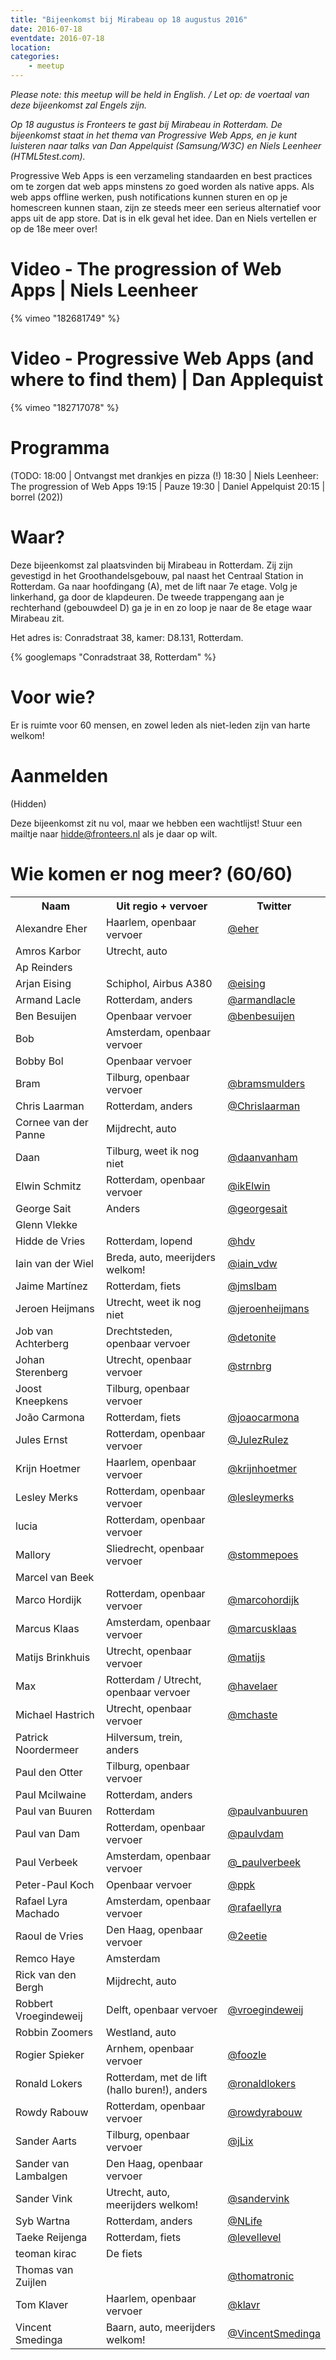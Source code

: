 ```yaml
---
title: "Bijeenkomst bij Mirabeau op 18 augustus 2016"
date: 2016-07-18
eventdate: 2016-07-18
location: 
categories: 
    - meetup
---
```

_Please note: this meetup will be held in English. / Let op: de voertaal van deze bijeenkomst zal Engels zijn._

*Op 18 augustus is Fronteers te gast bij Mirabeau in Rotterdam. De bijeenkomst staat in het thema van Progressive Web Apps, en je kunt luisteren naar talks van Dan Appelquist (Samsung/W3C) en Niels Leenheer (HTML5test.com).*

Progressive Web Apps is een verzameling standaarden en best practices om te zorgen dat web apps minstens zo goed worden als native apps. Als web apps offline werken, push notifications kunnen sturen en op je homescreen kunnen staan, zijn ze steeds meer een serieus alternatief voor apps uit de app store. Dat is in elk geval het idee. Dan en Niels vertellen er op de 18e meer over!

# Video - The progression of Web Apps | Niels Leenheer

{% vimeo "182681749" %}

# Video - Progressive Web Apps (and where to find them) | Dan Applequist

{% vimeo "182717078" %}

# Programma

(TODO: 18:00 | Ontvangst met drankjes en pizza (!)
18:30 | Niels Leenheer: The progression of Web Apps
19:15 | Pauze
19:30 | Daniel Appelquist
20:15 | borrel (202))

# Waar?

Deze bijeenkomst zal plaatsvinden bij Mirabeau in Rotterdam. Zij zijn gevestigd in het Groothandelsgebouw, pal naast het Centraal Station in Rotterdam. Ga naar hoofdingang (A), met de lift naar 7e etage. Volg je linkerhand, ga door de klapdeuren. De tweede trappengang aan je rechterhand (gebouwdeel D) ga je in en zo loop je naar de 8e etage waar Mirabeau zit.



Het adres is: Conradstraat 38, kamer: D8.131, Rotterdam.

{% googlemaps "Conradstraat 38, Rotterdam" %}

# Voor wie?

Er is ruimte voor 60 mensen, en zowel leden als niet-leden zijn van harte welkom!

# Aanmelden

(Hidden)

Deze bijeenkomst zit nu vol, maar we hebben een wachtlijst! Stuur een mailtje naar hidde@fronteers.nl als je daar op wilt.

# Wie komen er nog meer? (60/60)

<table>
<tr>
<th>Naam</th>
<th>Uit regio + vervoer</th>
<th>Twitter</th>
</tr>
<tr>
<td>Alexandre Eher</td>
<td>Haarlem, openbaar vervoer</td>
<td><a href="https://twitter.com/eher" rel="nofollow">@eher</a></td>
</tr>
<tr>
<td>Amros Karbor</td>
<td>Utrecht, auto</td>
<td></td>
</tr>
<tr>
<td>Ap Reinders</td>
<td></td>
<td></td>
</tr>
<tr>
<td>Arjan Eising</td>
<td>Schiphol, Airbus A380</td>
<td><a href="https://twitter.com/eising" rel="nofollow">@eising</a></td>
</tr>
<tr>
<td>Armand Lacle</td>
<td>Rotterdam, anders</td>
<td><a href="https://twitter.com/armandlacle" rel="nofollow">@armandlacle</a></td>
</tr>
<tr>
<td>Ben Besuijen</td>
<td>Openbaar vervoer</td>
<td><a href="https://twitter.com/benbesuijen" rel="nofollow">@benbesuijen</a></td>
</tr>
<tr>
<td>Bob</td>
<td>Amsterdam, openbaar vervoer</td>
<td></td>
</tr>
<tr>
<td>Bobby Bol</td>
<td>Openbaar vervoer</td>
<td></td>
</tr>
<tr>
<td>Bram</td>
<td>Tilburg, openbaar vervoer</td>
<td><a href="https://twitter.com/bramsmulders" rel="nofollow">@bramsmulders</a></td>
</tr>
<tr>
<td>Chris Laarman</td>
<td>Rotterdam, anders</td>
<td><a href="https://twitter.com/Chrislaarman" rel="nofollow">@Chrislaarman</a></td>
</tr>
<tr>
<td>Cornee van der Panne</td>
<td>Mijdrecht, auto</td>
<td></td>
</tr>
<tr>
<td>Daan</td>
<td>Tilburg, weet ik nog niet</td>
<td><a href="https://twitter.com/daanvanham" rel="nofollow">@daanvanham</a></td>
</tr>
<tr>
<td>Elwin Schmitz</td>
<td>Rotterdam, openbaar vervoer</td>
<td><a href="https://twitter.com/ikElwin" rel="nofollow">@ikElwin</a></td>
</tr>
<tr>
<td>George Sait</td>
<td>Anders</td>
<td><a href="https://twitter.com/georgesait" rel="nofollow">@georgesait</a></td>
</tr>
<tr>
<td>Glenn Vlekke</td>
<td></td>
<td></td>
</tr>
<tr>
<td>Hidde de Vries</td>
<td>Rotterdam, lopend</td>
<td><a href="https://twitter.com/hdv" rel="nofollow">@hdv</a></td>
</tr>
<tr>
<td>Iain van der Wiel</td>
<td>Breda, auto, meerijders welkom!</td>
<td><a href="https://twitter.com/iain_vdw" rel="nofollow">@iain_vdw</a></td>
</tr>
<tr>
<td>Jaime Martínez</td>
<td>Rotterdam, fiets</td>
<td><a href="https://twitter.com/jmslbam" rel="nofollow">@jmslbam</a></td>
</tr>
<tr>
<td>Jeroen Heijmans</td>
<td>Utrecht, weet ik nog niet</td>
<td><a href="https://twitter.com/jeroenheijmans" rel="nofollow">@jeroenheijmans</a></td>
</tr>
<tr>
<td>Job van Achterberg</td>
<td>Drechtsteden, openbaar vervoer</td>
<td><a href="https://twitter.com/detonite" rel="nofollow">@detonite</a></td>
</tr>
<tr>
<td>Johan Sterenberg</td>
<td>Utrecht, openbaar vervoer</td>
<td><a href="https://twitter.com/strnbrg" rel="nofollow">@strnbrg</a></td>
</tr>
<tr>
<td>Joost Kneepkens</td>
<td>Tilburg, openbaar vervoer</td>
<td></td>
</tr>
<tr>
<td>João Carmona</td>
<td>Rotterdam, fiets</td>
<td><a href="https://twitter.com/joaocarmona" rel="nofollow">@joaocarmona</a></td>
</tr>
<tr>
<td>Jules Ernst</td>
<td>Rotterdam, openbaar vervoer</td>
<td><a href="https://twitter.com/JulezRulez" rel="nofollow">@JulezRulez</a></td>
</tr>
<tr>
<td>Krijn Hoetmer</td>
<td>Haarlem, openbaar vervoer</td>
<td><a href="https://twitter.com/krijnhoetmer" rel="nofollow">@krijnhoetmer</a></td>
</tr>
<tr>
<td>Lesley Merks</td>
<td>Rotterdam, openbaar vervoer</td>
<td><a href="https://twitter.com/lesleymerks" rel="nofollow">@lesleymerks</a></td>
</tr>
<tr>
<td>lucia</td>
<td>Rotterdam, openbaar vervoer</td>
<td></td>
</tr>
<tr>
<td>Mallory</td>
<td>Sliedrecht, openbaar vervoer</td>
<td><a href="https://twitter.com/stommepoes" rel="nofollow">@stommepoes</a></td>
</tr>
<tr>
<td>Marcel van Beek</td>
<td></td>
<td></td>
</tr>
<tr>
<td>Marco Hordijk</td>
<td>Rotterdam, openbaar vervoer</td>
<td><a href="https://twitter.com/marcohordijk" rel="nofollow">@marcohordijk</a></td>
</tr>
<tr>
<td>Marcus Klaas</td>
<td>Amsterdam, openbaar vervoer</td>
<td><a href="https://twitter.com/marcusklaas" rel="nofollow">@marcusklaas</a></td>
</tr>
<tr>
<td>Matijs Brinkhuis </td>
<td>Utrecht, openbaar vervoer</td>
<td><a href="https://twitter.com/matijs" rel="nofollow">@matijs</a></td>
</tr>
<tr>
<td>Max</td>
<td>Rotterdam / Utrecht, openbaar vervoer</td>
<td><a href="https://twitter.com/havelaer" rel="nofollow">@havelaer</a></td>
</tr>
<tr>
<td>Michael Hastrich</td>
<td>Utrecht, openbaar vervoer</td>
<td><a href="https://twitter.com/mchaste" rel="nofollow">@mchaste</a></td>
</tr>
<tr>
<td>Patrick Noordermeer</td>
<td>Hilversum, trein, anders</td>
<td></td>
</tr>
<tr>
<td>Paul den Otter</td>
<td>Tilburg, openbaar vervoer</td>
<td></td>
</tr>
<tr>
<td>Paul Mcilwaine</td>
<td>Rotterdam, anders</td>
<td></td>
</tr>
<tr>
<td>Paul van Buuren</td>
<td>Rotterdam</td>
<td><a href="https://twitter.com/paulvanbuuren" rel="nofollow">@paulvanbuuren</a></td>
</tr>
<tr>
<td>Paul van Dam</td>
<td>Rotterdam, openbaar vervoer</td>
<td><a href="https://twitter.com/paulvdam" rel="nofollow">@paulvdam</a></td>
</tr>
<tr>
<td>Paul Verbeek</td>
<td>Amsterdam, openbaar vervoer</td>
<td><a href="https://twitter.com/_paulverbeek" rel="nofollow">@_paulverbeek</a></td>
</tr>
<tr>
<td>Peter-Paul Koch</td>
<td>Openbaar vervoer</td>
<td><a href="https://twitter.com/ppk" rel="nofollow">@ppk</a></td>
</tr>
<tr>
<td>Rafael Lyra Machado</td>
<td>Amsterdam, openbaar vervoer</td>
<td><a href="https://twitter.com/rafaellyra" rel="nofollow">@rafaellyra</a></td>
</tr>
<tr>
<td>Raoul de Vries</td>
<td>Den Haag, openbaar vervoer</td>
<td><a href="https://twitter.com/2eetie" rel="nofollow">@2eetie</a></td>
</tr>
<tr>
<td>Remco Haye</td>
<td>Amsterdam</td>
<td></td>
</tr>
<tr>
<td>Rick van den Bergh</td>
<td>Mijdrecht, auto</td>
<td></td>
</tr>
<tr>
<td>Robbert Vroegindeweij</td>
<td>Delft, openbaar vervoer</td>
<td><a href="https://twitter.com/vroegindeweij" rel="nofollow">@vroegindeweij</a></td>
</tr>
<tr>
<td>Robbin Zoomers</td>
<td>Westland, auto</td>
<td></td>
</tr>
<tr>
<td>Rogier Spieker</td>
<td>Arnhem, openbaar vervoer</td>
<td><a href="https://twitter.com/foozle" rel="nofollow">@foozle</a></td>
</tr>
<tr>
<td>Ronald Lokers</td>
<td>Rotterdam, met de lift (hallo buren!), anders</td>
<td><a href="https://twitter.com/ronaldlokers" rel="nofollow">@ronaldlokers</a></td>
</tr>
<tr>
<td>Rowdy Rabouw</td>
<td>Rotterdam, openbaar vervoer</td>
<td><a href="https://twitter.com/rowdyrabouw" rel="nofollow">@rowdyrabouw</a></td>
</tr>
<tr>
<td>Sander Aarts</td>
<td>Tilburg, openbaar vervoer</td>
<td><a href="https://twitter.com/jLix" rel="nofollow">@jLix</a></td>
</tr>
<tr>
<td>Sander van Lambalgen</td>
<td>Den Haag, openbaar vervoer</td>
<td></td>
</tr>
<tr>
<td>Sander Vink</td>
<td>Utrecht, auto, meerijders welkom!</td>
<td><a href="https://twitter.com/sandervink" rel="nofollow">@sandervink</a></td>
</tr>
<tr>
<td>Syb Wartna</td>
<td>Rotterdam, anders</td>
<td><a href="https://twitter.com/NLife" rel="nofollow">@NLife</a></td>
</tr>
<tr>
<td>Taeke Reijenga</td>
<td>Rotterdam, fiets</td>
<td><a href="https://twitter.com/levellevel" rel="nofollow">@levellevel</a></td>
</tr>
<tr>
<td>teoman kirac</td>
<td>De fiets</td>
<td></td>
</tr>
<tr>
<td>Thomas van Zuijlen</td>
<td></td>
<td><a href="https://twitter.com/thomatronic" rel="nofollow">@thomatronic</a></td>
</tr>
<tr>
<td>Tom Klaver</td>
<td>Haarlem, openbaar vervoer</td>
<td><a href="https://twitter.com/klavr" rel="nofollow">@klavr</a></td>
</tr>
<tr>
<td>Vincent Smedinga</td>
<td>Baarn, auto, meerijders welkom!</td>
<td><a href="https://twitter.com/VincentSmedinga" rel="nofollow">@VincentSmedinga</a></td>
</tr>
</table>